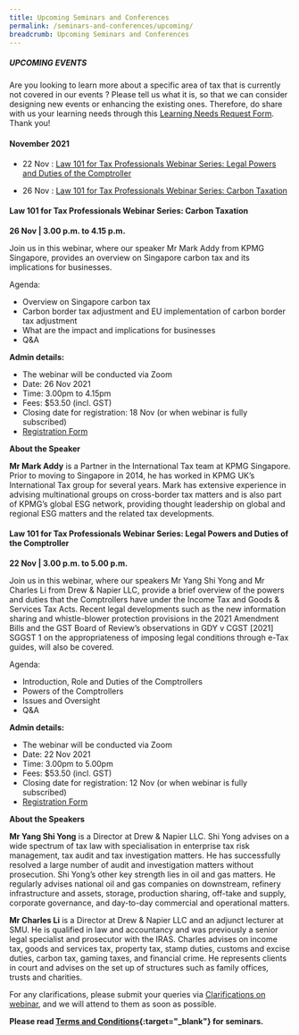 ```yaml
---
title: Upcoming Seminars and Conferences
permalink: /seminars-and-conferences/upcoming/
breadcrumb: Upcoming Seminars and Conferences
---
```

##### **UPCOMING EVENTS**
Are you looking to learn more about a specific area of tax that is currently not covered in our events ? 
Please tell us what it is, so that we can consider designing new events or enhancing the existing ones.
Therefore, do share with us your learning needs through this [Learning Needs Request Form](https://form.gov.sg/5d2c51283703d80011e52615). Thank you!


#### **November 2021**
* 22 Nov : [Law 101 for Tax Professionals Webinar Series: Legal Powers and Duties of the Comptroller](/seminars-and-conferences/upcoming/#22Nov-ta-id)

* 26 Nov : [Law 101 for Tax Professionals Webinar Series: Carbon Taxation](/seminars-and-conferences/upcoming/#26Nov-ta-id)


<a id="26Nov-ta-id"></a>
#### **Law 101 for Tax Professionals Webinar Series: Carbon Taxation**
**26 Nov | 3.00 p.m. to 4.15 p.m.**

Join us in this webinar, where our speaker Mr Mark Addy from KPMG Singapore, provides an overview on Singapore carbon tax and its implications for businesses.

 Agenda:
* Overview on Singapore carbon tax
* Carbon border tax adjustment and EU implementation of carbon border tax adjustment
* What are the impact and implications for businesses
* Q&A
 
**Admin details:**
* The webinar will be conducted via Zoom
* Date: 26 Nov 2021
* Time: 3.00pm to 4.15pm
* Fees: $53.50 (incl. GST)
* Closing date for registration: 18 Nov (or when webinar is fully subscribed)
* [Registration Form](https://forms.gle/XXnzkC1WrGbL4ghz8)

**About the Speaker**

**Mr Mark Addy** is a Partner in the International Tax team at KPMG Singapore. Prior to moving to Singapore in 2014, he has worked in KPMG UK’s International Tax group for several years. Mark has extensive experience in advising multinational groups on cross-border tax matters and is also part of KPMG’s global ESG network, providing thought leadership on global and regional ESG matters and the related tax developments.


<a id="22Nov-ta-id"></a>
#### **Law 101 for Tax Professionals Webinar Series: Legal Powers and Duties of the Comptroller**
**22 Nov | 3.00 p.m. to 5.00 p.m.**

Join us in this webinar, where our speakers Mr Yang Shi Yong and Mr Charles Li from Drew & Napier LLC, provide a brief overview of the powers and duties that the Comptrollers have under the Income Tax and Goods & Services Tax Acts. Recent legal developments such as the new information sharing and whistle-blower protection provisions in the 2021 Amendment Bills and the GST Board of Review’s observations in GDY v CGST [2021] SGGST 1 on the appropriateness of imposing legal conditions through e-Tax guides, will also be covered.

Agenda:
* Introduction, Role and Duties of the Comptrollers
* Powers of the Comptrollers
* Issues and Oversight
* Q&A

**Admin details:**
* The webinar will be conducted via Zoom
* Date: 22 Nov 2021
* Time: 3.00pm to 5.00pm
* Fees: $53.50 (incl. GST)
* Closing date for registration: 12 Nov (or when webinar is fully subscribed)
* [Registration Form](https://forms.gle/Jai5ECRQ7nwD9usR9)

**About the Speakers**

**Mr Yang Shi Yong** is a Director at Drew & Napier LLC. Shi Yong advises on a wide spectrum of tax law with specialisation in enterprise tax risk management, tax audit and tax investigation matters. He has successfully resolved a large number of audit and investigation matters without prosecution. Shi Yong’s other key strength lies in oil and gas matters. He regularly advises national oil and gas companies on downstream, refinery infrastructure and assets, storage, production sharing, off-take and supply, corporate governance, and day-to-day commercial and operational matters.

**Mr Charles Li** is a Director at Drew & Napier LLC and an adjunct lecturer at SMU. He is qualified in law and accountancy and was previously a senior legal specialist and prosecutor with the IRAS. Charles advises on income tax, goods and services tax, property tax, stamp duties, customs and excise duties, carbon tax, gaming taxes, and financial crime. He represents clients in court and advises on the set up of structures such as family offices, trusts and charities.


For any clarifications, please submit your queries via [Clarifications on webinar](https://form.gov.sg/5ef1d081728ca60011ba9117), and we will attend to them as soon as possible.


**Please read [Terms and Conditions](https://production-iras-tax-academy.netlify.com/executive-tax-programmes/terms-and-conditions/){:target="_blank"} for seminars.**